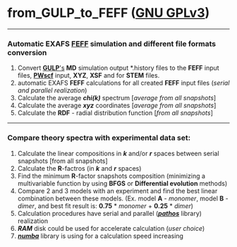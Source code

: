
# from_GULP_to_FEFF ([GNU GPLv3](http://gplv3.fsf.org/))
---
### Automatic EXAFS [FEFF](http://monalisa.phys.washington.edu/feffproject-feff.html)  simulation and different file formats conversion 
1. Convert [**GULP**'s](https://gulp.curtin.edu.au/gulp/overview.cfm) **MD** simulation output *.history files to the **FEFF** input files, [**PWscf**](http://www.quantum-espresso.org/) input, **XYZ**, **XSF** and for **STEM** files.
1. automatic EXAFS **FEFF** calculations for all created **FEFF** input files (_serial and parallel realization_)
1. Calculate the average **_chi(k)_** spectrum [_average from all snapshots_]
1. Calculate the average **_xyz_** coordinates [_average from all snapshots_]
1. Calculate the **RDF** - radial distribution function [_from all snapshots_]

---
### Compare theory spectra with experimental data set:

1. Calculate the linear compositions in **_k_** and/or **_r_** spaces between serial snapshots [from all snapshots]
1. Calculate the **R**-factros (in **_k_** and **_r_** spaces)
1. Find the minimum **R**-factor snapshots composition (minimizing a multivariable function by using **BFGS** or **Differential evolution** methods)
1. Compare 2 and 3 models with an experiment and find the best linear combination between these models. (Ex. model **A** - _monomer_, model **B** - _dimer_, and best fit result is: **0.75** * _monomer_ + **0.25** *  _dimer_)
1. Calculation procedures have serial and parallel ([**_pathos_**](https://pypi.python.org/pypi/pathos) library) realization
1. **_RAM_** disk could be used for accelerate calculation (_user choice_)
1. [**_numba_**](https://numba.pydata.org/) library is using for a calculation speed increasing

